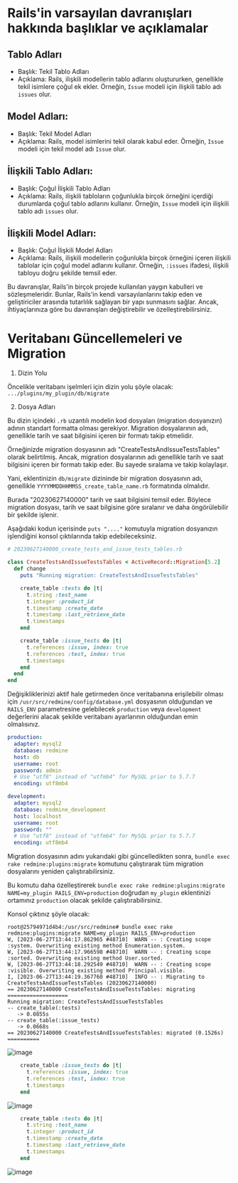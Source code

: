 #  Rails'in varsayılan davranışları hakkında başlıklar ve açıklamalar

## Tablo Adları
   - Başlık: Tekil Tablo Adları
   - Açıklama: Rails, ilişkili modellerin tablo adlarını oluştururken, genellikle tekil isimlere çoğul ek ekler. Örneğin, `Issue` modeli için ilişkili tablo adı `issues` olur.

## Model Adları:
   - Başlık: Tekil Model Adları
   - Açıklama: Rails, model isimlerini tekil olarak kabul eder. Örneğin, `Issue` modeli için tekil model adı `Issue` olur.

## İlişkili Tablo Adları:
   - Başlık: Çoğul İlişkili Tablo Adları
   - Açıklama: Rails, ilişkili tabloların çoğunlukla birçok örneğini içerdiği durumlarda çoğul tablo adlarını kullanır. Örneğin, `Issue` modeli için ilişkili tablo adı `issues` olur.

## İlişkili Model Adları:
   - Başlık: Çoğul İlişkili Model Adları
   - Açıklama: Rails, ilişkili modellerin çoğunlukla birçok örneğini içeren ilişkili tablolar için çoğul model adlarını kullanır. Örneğin, `:issues` ifadesi, ilişkili tabloyu doğru şekilde temsil eder.

Bu davranışlar, Rails'in birçok projede kullanılan yaygın kabulleri ve sözleşmeleridir. Bunlar, Rails'in kendi varsayılanlarını takip eden ve geliştiriciler arasında tutarlılık sağlayan bir yapı sunmasını sağlar. Ancak, ihtiyaçlarınıza göre bu davranışları değiştirebilir ve özelleştirebilirsiniz.


# Veritabanı Güncellemeleri ve Migration

1. Dizin Yolu

Öncelikle veritabanı işelmleri için dizin yolu şöyle olacak: `.../plugins/my_plugin/db/migrate`

2. Dosya Adları

Bu dizin içindeki `.rb` uzantılı modelin kod dosyaları (migration dosyanızın) adının standart formatta olması gerekiyor. Migration dosyalarının adı, genellikle tarih ve saat bilgisini içeren bir formatı takip etmelidir.

Örneğinizde migration dosyasının adı "CreateTestsAndIssueTestsTables" olarak belirtilmiş. Ancak, migration dosyalarının adı genellikle tarih ve saat bilgisini içeren bir formatı takip eder. Bu sayede sıralama ve takip kolaylaşır.

Yani, eklentinizin `db/migrate` dizininde bir migration dosyasının adı, genellikle `YYYYMMDDHHMMSS_create_table_name.rb` formatında olmalıdır.

Burada "20230627140000" tarih ve saat bilgisini temsil eder. Böylece migration dosyası, tarih ve saat bilgisine göre sıralanır ve daha öngörülebilir bir şekilde işlenir.

Aşağıdaki kodun içerisinde  `puts "...."` komutuyla migration dosyanızın işlendiğini konsol çıktılarında takip edebileceksiniz.

```ruby
# 20230627140000_create_tests_and_issue_tests_tables.rb

class CreateTestsAndIssueTestsTables < ActiveRecord::Migration[5.2]
  def change
    puts "Running migration: CreateTestsAndIssueTestsTables"

    create_table :tests do |t|
      t.string :test_name
      t.integer :product_id
      t.timestamp :create_date
      t.timestamp :last_retrieve_date
      t.timestamps
    end

    create_table :issue_tests do |t|
      t.references :issue, index: true
      t.references :test, index: true
      t.timestamps
    end
  end
end
```

Değişikliklerinizi aktif hale getirmeden önce veritabanına erişilebilir olması için `/usr/src/redmine/config/database.yml` dosyasının olduğundan ve `RAILS_ENV` parametresine gelebilecek `production` veya `development` değerlerini alacak şekilde veritabanı ayarlarının olduğundan emin olmalısınız.

```yaml
production:
  adapter: mysql2
  database: redmine
  host: db
  username: root
  password: admin
  # Use "utf8" instead of "utfmb4" for MySQL prior to 5.7.7
  encoding: utf8mb4

development:
  adapter: mysql2
  database: redmine_development
  host: localhost
  username: root
  password: ""
  # Use "utf8" instead of "utfmb4" for MySQL prior to 5.7.7
  encoding: utf8mb4
```

Migration dosyasının adını yukarıdaki gibi güncelledikten sonra, `bundle exec rake redmine:plugins:migrate` komutunu çalıştırarak tüm migration dosyalarını yeniden çalıştırabilirsiniz. 

Bu komutu daha özelleştirerek `bundle exec rake redmine:plugins:migrate NAME=my_plugin RAILS_ENV=production` doğrudan `my_plugin` eklentinizi ortamınız `production` olacak şekilde çalıştırabilirsiniz.

Konsol çıktınız şöyle olacak:
```shell
root@25794971d4b4:/usr/src/redmine# bundle exec rake redmine:plugins:migrate NAME=my_plugin RAILS_ENV=production
W, [2023-06-27T13:44:17.862965 #48710]  WARN -- : Creating scope :system. Overwriting existing method Enumeration.system.
W, [2023-06-27T13:44:17.966598 #48710]  WARN -- : Creating scope :sorted. Overwriting existing method User.sorted.
W, [2023-06-27T13:44:18.292549 #48710]  WARN -- : Creating scope :visible. Overwriting existing method Principal.visible.
I, [2023-06-27T13:44:19.367760 #48710]  INFO -- : Migrating to CreateTestsAndIssueTestsTables (20230627140000)
== 20230627140000 CreateTestsAndIssueTestsTables: migrating ===================
Running migration: CreateTestsAndIssueTestsTables
-- create_table(:tests)
   -> 0.0855s
-- create_table(:issue_tests)
   -> 0.0668s
== 20230627140000 CreateTestsAndIssueTestsTables: migrated (0.1526s) ==========
```

![image](https://github.com/cemtopkaya/redmine_plugin_1/assets/261946/06efa830-e09b-44c9-a630-939eb9125cc7)




```ruby
    create_table :issue_tests do |t|
      t.references :issue, index: true
      t.references :test, index: true
      t.timestamps
    end
```
![image](https://github.com/cemtopkaya/redmine_plugin_1/assets/261946/6a16bf14-056c-470e-aecd-ccf3eeed7c5c)

```ruby
    create_table :tests do |t|
      t.string :test_name
      t.integer :product_id
      t.timestamp :create_date
      t.timestamp :last_retrieve_date
      t.timestamps
    end
```
![image](https://github.com/cemtopkaya/redmine_plugin_1/assets/261946/728cbb5a-565d-430f-8a7d-b64178562819)

